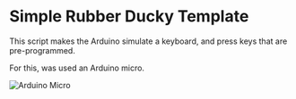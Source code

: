 # Simple Rubber Ducky Template
This script makes the Arduino simulate a keyboard, and press keys that are pre-programmed.

For this, was used an Arduino micro.

![Arduino Micro](https://github.com/ThiagoZen/SimpleRubberDuckyTemplate/blob/main/img/micro.jpg)
